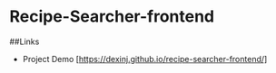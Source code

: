 # Recipe-Searcher-frontend

##Links
 - Project Demo [https://dexinj.github.io/recipe-searcher-frontend/]

